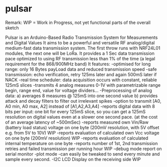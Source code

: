 # pulsar
Remark: WIP = Work in Progress, not yet functional parts of the overall sketch

Pulsar is an Arduino-Based Radio Transmission System for Measurements and Digital Values
It aims to be a powerful and versatile RF analog/digital medium-fast data transmission system.
The first throw runs with NRF24L01 modules, the next one will be LoRa.
  It provides a 1 Sec data transmission pace optimized to using RF transmission less 
  than 1% of the time (a legal requirement for the 868/900MHz band)
  It features:
  -optimised for long range: only 16 Bytes payLoad data and reduced transmission speed
  -safe transmission: echo verification, retry 125ms later and again 500mS later if NACK
  -real time scheduler:  data acquisition occurs with constant, reliable 125mS slices
  -transmits 4 analog measures 0-1V with parametrizable range begin, range end, value for voltage dividers...
  -Preprocessing of analog data:
   a) averages 8 measures @ 125mS into one second value
   b) provides attack and decay filters to filter out irrelevant spikes
  -option to transmit [A0, A0 min, A0 max, A2] instead of [A1,A2,A3,A4]
  -reports digital data with 8 bits per input: one bit for every 125mS slice, so you can get a 125mS resolution on digital values even at a    slower one second pace.  (at the cost of an average latency of ~500mSec)
  -reports measured own Vin/Raw (battery load status) voltage on one byte (200mV resolution, with 5V offset e.g. from 5V to 10V) WIP
  -reports evaluation of calculated own Vcc voltage on one byte  (200mV resolution) WIP
  -reports evaluation of calculated internal temperature on one byte
  -reports number of 1st, 2nd transmission retries and failed transmission per running hour WIP
  -debug mode report on serial monitor
  -plot mode
  -can easily be tweaked to send every minute and sample every second.
  -I2C LCD Display on the receiving side WIP
